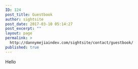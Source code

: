 ```yaml
---
ID: 124
post_title: Guestbook
author: sightsite
post_date: 2017-03-10 05:14:27
post_excerpt: ""
layout: page
permalink: >
  http://dannymejiaindev.com/sightsite/contact/guestbook/
published: true
---
```

Hello